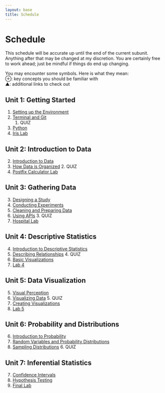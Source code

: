 ```yaml
---
layout: base
title: Schedule
---
```

# Schedule
This schedule will be accurate up until the end of the current subunit. Anything after that may be changed at my discretion. You are certainly free to work ahead; just be mindful if things do end up changing.

<div class="Legend">
You may encounter some symbols. Here is what they mean: <br>
⊕: key concepts you should be familiar with<br>
▲: additional links to check out
</div>

## Unit 1: Getting Started
  1. [Setting up the Environment]({{site.baseurl}}/units/01/01/)
  1. [Terminal and Git]({{site.baseurl}}/units/01/02/)
     1. QUIZ
  1. [Python]({{site.baseurl}}/units/01/03/)
  1. [Iris Lab]({{site.baseurl}}/units/01/04/)

## Unit 2: Introduction to Data
  2. [Introduction to Data]({{site.baseurl}}/units/02/01/)
  2. [How Data is Organized]({{site.baseurl}}/units/02/02/)
     2. QUIZ
  2. [Postfix Calculator Lab]({{site.baseurl}}/units/02/03/)

## Unit 3: Gathering Data
  3. [Designing a Study]({{site.baseurl}}/units/03/01)
  3. [Conducting Experiments]({{site.baseurl}}/units/03/02)
  3. [Cleaning and Preparing Data]({{site.baseurl}}/units/03/03)
  3. [Using APIs]({{site.baseurl}}/units/03/04/)
      3. QUIZ
  3. [Hospital Lab]({{site.baseurl}}/units/03/05/)

## Unit 4: Descriptive Statistics
  4. [Introduction to Descriptive Statistics]({{site.baseurl}}/units/04/01/)
  4. [Describing Relationships]({{site.baseurl}}/units/04/02/)
     4. QUIZ
  4. [Basic Visualizations]({{site.baseurl}}/units/04/03)
  4. [Lab 4]({{site.baseurl}}/units/04/04/)

## Unit 5: Data Visualization
  5. [Visual Perception]({{site.baseurl}}/units/05/01/)
  5. [Visualizing Data]({{site.baseurl}}/units/05/02/)
      5. QUIZ
  5. [Creating Visualizations]({{site.baseurl}}/units/05/03)
  5. [Lab 5]({{site.baseurl}}/units/05/04/)

## Unit 6: Probability and Distributions
  6. [Introduction to Probability]({{site.baseurl}}/units/06/01/)
  6. [Random Variables and Probability Distributions]({{site.baseurl}}/units/06/02/)
  6. [Sampling Distributions]({{site.baseurl}}/units/06/03/)
      6. QUIZ

## Unit 7: Inferential Statistics
  7. [Confidence Intervals]({{site.baseurl}}/units/07/01)
  7. [Hypothesis Testing]({{site.baseurl}}/units/07/02/)
  7. [Final Lab]({{site.baseurl}}/units/07/03/)